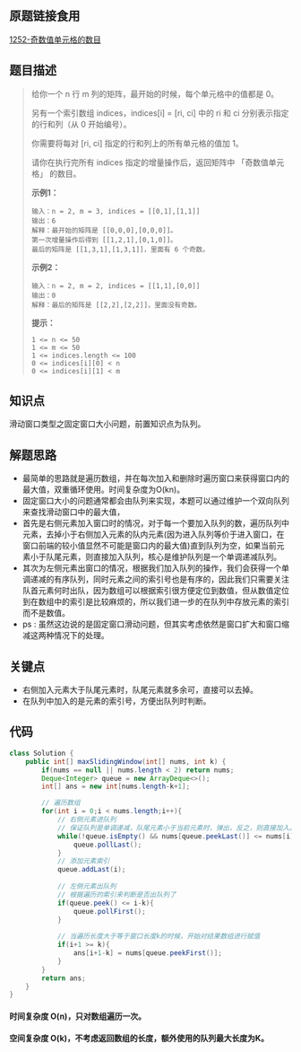 ## 原题链接食用

[1252-奇数值单元格的数目](https://leetcode-cn.com/problems/cells-with-odd-values-in-a-matrix/)

## 题目描述

> 给你一个 n 行 m 列的矩阵，最开始的时候，每个单元格中的值都是 0。
>
> 另有一个索引数组 indices，indices[i] = [ri, ci] 中的 ri 和 ci 分别表示指定的行和列（从 0 开始编号）。
>
> 你需要将每对 [ri, ci] 指定的行和列上的所有单元格的值加 1。
>
> 请你在执行完所有 indices 指定的增量操作后，返回矩阵中 「奇数值单元格」 的数目。
>
> **示例1：**
>
> ```
> 输入：n = 2, m = 3, indices = [[0,1],[1,1]]
> 输出：6
> 解释：最开始的矩阵是 [[0,0,0],[0,0,0]]。
> 第一次增量操作后得到 [[1,2,1],[0,1,0]]。
> 最后的矩阵是 [[1,3,1],[1,3,1]]，里面有 6 个奇数。
> ```
>
> **示例2：**
>
> ```
> 输入：n = 2, m = 2, indices = [[1,1],[0,0]]
> 输出：0
> 解释：最后的矩阵是 [[2,2],[2,2]]，里面没有奇数。
> ```
>
> **提示：**
>
> ```
> 1 <= n <= 50
> 1 <= m <= 50
> 1 <= indices.length <= 100
> 0 <= indices[i][0] < n
> 0 <= indices[i][1] < m
> ```

## 知识点

滑动窗口类型之固定窗口大小问题，前置知识点为队列。

## 解题思路

- 最简单的思路就是遍历数组，并在每次加入和删除时遍历窗口来获得窗口内的最大值，双重循环使用。时间复杂度为O(kn)。
- 固定窗口大小的问题通常都会由队列来实现，本题可以通过维护一个双向队列来查找滑动窗口中的最大值，
- 首先是右侧元素加入窗口时的情况，对于每一个要加入队列的数，遍历队列中元素，去掉小于右侧加入元素的队内元素(因为进入队列等价于进入窗口，在窗口前端的较小值显然不可能是窗口内的最大值)直到队列为空，如果当前元素小于队尾元素，则直接加入队列，核心是维护队列是一个单调递减队列。
- 其次为左侧元素出窗口的情况，根据我们加入队列的操作，我们会获得一个单调递减的有序队列，同时元素之间的索引号也是有序的，因此我们只需要关注队首元素何时出队，因为数组可以根据索引很方便定位到数值，但从数值定位到在数组中的索引是比较麻烦的，所以我们进一步的在队列中存放元素的索引而不是数值。
- ps : 虽然这边说的是固定窗口滑动问题，但其实考虑依然是窗口扩大和窗口缩减这两种情况下的处理。

## 关键点

- 右侧加入元素大于队尾元素时，队尾元素就多余可，直接可以去掉。
- 在队列中加入的是元素的索引号，方便出队列时判断。

## 代码

```java
class Solution {
    public int[] maxSlidingWindow(int[] nums, int k) {
        if(nums == null || nums.length < 2) return nums;
        Deque<Integer> queue = new ArrayDeque<>();
        int[] ans = new int[nums.length-k+1];

        // 遍历数组
        for(int i = 0;i < nums.length;i++){
            // 右侧元素进队列
            // 保证队列是单调递减，队尾元素小于当前元素时，弹出，反之，则直接加入。
            while(!queue.isEmpty() && nums[queue.peekLast()] <= nums[i]){
                queue.pollLast();
            }
            // 添加元素索引
            queue.addLast(i);
            
            // 左侧元素出队列
            // 根据遍历的索引来判断是否出队列了
            if(queue.peek() <= i-k){
                queue.pollFirst();
            }
            
            // 当遍历长度大于等于窗口长度k的时候，开始对结果数组进行赋值
            if(i+1 >= k){
                ans[i+1-k] = nums[queue.peekFirst()];
            }
        }
        return ans;
    }
}
```

#### 时间复杂度  O(n)，只对数组遍历一次。

#### 空间复杂度 O(k)，不考虑返回数组的长度，额外使用的队列最大长度为K。